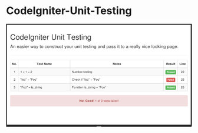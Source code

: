 # CodeIgniter-Unit-Testing

![Alt text](https://raw.githubusercontent.com/iruwl/CodeIgniter-Unit-Testing/master/20161012-14%3A09%3A52.png "Screenshot")